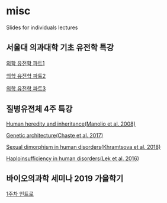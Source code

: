 # misc
Slides for individuals lectures

## 서울대 의과대학 기초 유전학 특강
[의학 유전학 파트1](https://docs.google.com/presentation/d/1KDBdK1uDpxmQ39zGwMYYu0afsW6aghvcDRNVgW3IW9k/edit?usp=sharing)

[의학 유전학 파트2](https://docs.google.com/presentation/d/1WolvPpYfH-8rE53hzuq0Igk5PLFY5fNYBj0mmCrVPzw/edit?usp=sharing)

[의학 유전학 파트3](https://docs.google.com/presentation/d/1yTDkxWUx1vni5jxW2oDoQ2raeCIGm5TlsgHKSUYKK-Q)

## 질병유전체 4주 특강
[Human heredity and inheritance](https://docs.google.com/presentation/d/12m2CSx3XH4kjvSS7tm4qoucDQkfX1E--04TFEFwW1HA/edit?usp=sharing)[(Manolio et al. 2008)](https://www.ncbi.nlm.nih.gov/pmc/articles/PMC2831613/)

[Genetic architecture]()[(Chaste et al. 2017)](https://www.annualreviews.org/doi/abs/10.1146/annurev-genom-083115-022647)

[Sexual dimorphism in human disorders]()[(Khramtsova et al. 2018)](https://www.ncbi.nlm.nih.gov/pubmed/30581192)

[Haploinsufficiency in human disorders]()[(Lek et al. 2016)](https://www.ncbi.nlm.nih.gov/pmc/articles/pmid/27535533/)



## 바이오의과학 세미나 2019 가을학기

[1주차 인트로](https://docs.google.com/presentation/d/1vTRVdBzsBkhqgHSvufoMJiGWqMVPvUnyBRd6N-Lop5U/edit?usp=sharing)
